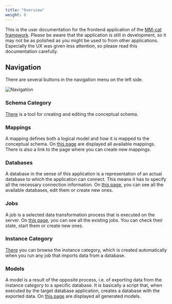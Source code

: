 ```yaml
---
title: "Overview"
weight: 0
---
```


This is the user documentation for the frontend application of the [MM-cat framework](https://gitlab.mff.cuni.cz/contosp/evolution-management). Please be aware that the application is still in development, so it may not be as polished as you might be used to from other applications. Especially the UX was given less attention, so please read this documentation carefully.

## Navigation

There are several buttons in the navigation menu on the left side.

![Navigation](/mmcat-docs/img/navigation.png)

### Schema Category

[There](schemaCategoryEditor.md) is a tool for creating and editing the conceptual schema.

### Mappings

A mapping defines both a logical model and how it is mapped to the conceptual schema. On [this page](mappings.md) are displayed all available mappings. There is also a link to the page where you can create new mappings.

### Databases

A database in the sense of this application is a representation of an actual database to which the application can connect. This means it has to specify all the necessary connection information. On [this page](databases.md), you can see all the available databases, edit them or create new ones.

### Jobs

A job is a selected data transformation process that is executed on the server. On [this page](jobs.md), you can see all the existing jobs. You can check their state, start them or create new ones.

### Instance Category

[There](instanceCategory.md) you can browse the instance category, which is created automatically when you run any job that imports data from a database.

### Models

A model is a result of the opposite process, i.e. of exporting data from the instance category to a specific database. It is basically a script that, when executed by the target database application, creates a database with the exported data. On [this page](models.md) are displayed all generated models.
